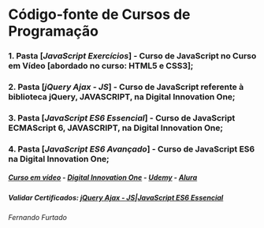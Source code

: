 # Código-fonte de Cursos de Programação
### 1. Pasta [*JavaScript Exercícios*] - Curso de JavaScript no Curso em Vídeo [abordado no curso: HTML5 e CSS3];
### 2. Pasta [*jQuery Ajax - JS*] - Curso de JavaScript referente à biblioteca jQuery, JAVASCRIPT, na Digital Innovation One;
### 3. Pasta [*JavaScript ES6 Essencial*] - Curso de JavaScript ECMAScript 6, JAVASCRIPT, na Digital Innovation One;
### 4. Pasta [*JavaScript ES6 Avançado*] - Curso de JavaScript ES6 na Digital Innovation One;

##### [Curso em vídeo](https://www.cursoemvideo.com) - [Digital Innovation One](https://www.dio.me//) - [Udemy](https://www.udemy.com/) - [Alura](https://www.alura.com.br)
##### Validar Certificados: [jQuery Ajax - JS](https://dio.me/certificate/788C45D3/share)|[JavaScript ES6 Essencial](https://dio.me/certificate/386481E1/share)
###### Fernando Furtado
